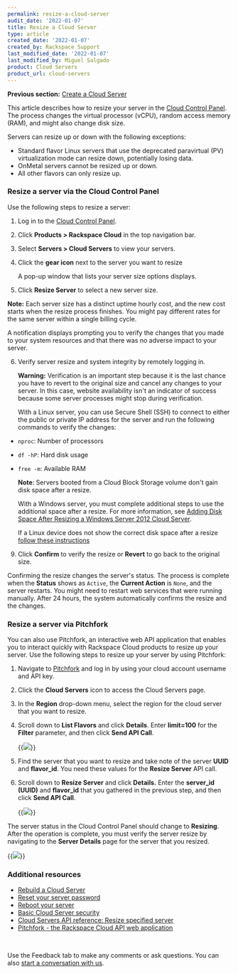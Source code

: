 ```yaml
---
permalink: resize-a-cloud-server
audit_date: '2022-01-07'
title: Resize a Cloud Server
type: article
created_date: '2022-01-07'
created_by: Rackspace Support
last_modified_date: '2022-01-07'
last_modified_by: Miguel Salgado
product: Cloud Servers
product_url: cloud-servers
---
```


**Previous section:** [Create a Cloud Server](/support/how-to/create-a-cloud-server)

This article describes how to resize your server in the [Cloud Control Panel](https://login.rackspace.com). The process changes the virtual processor (vCPU), random access memory (RAM), and might also change disk size.

Servers can resize up or down with the following exceptions:

- Standard flavor Linux servers that use the deprecated paravirtual (PV) virtualization mode can resize down, potentially losing data.
- OnMetal servers cannot be resized up or down.
- All other flavors can only resize up.

### Resize a server via the Cloud Control Panel

Use the following steps to resize a server:

1. Log in to the [Cloud Control Panel](https://login.rackspace.com).

2. Click **Products > Rackspace Cloud** in the top navigation bar. 

3. Select **Servers > Cloud Servers** to view your servers.

4. Click the **gear icon** next to the server you want to resize

   A pop-up window that lists your server size options displays.

5. Click **Resize Server** to select a new server size.

**Note:** Each server size has a distinct uptime hourly cost, and the new cost starts when the resize process finishes. You might pay different rates for the same server within a single billing cycle.

A notification displays prompting you to verify the changes that you made to your system resources and that there was no adverse impact to your server.

6. Verify server resize and system integrity by remotely logging in.

   **Warning:** Verification is an important step because it is the last chance you have to revert to the original size and cancel any changes to your server. In this case, website availability isn't an indicator of success because some server processes might stop during verification.

   With a Linux server, you can use Secure Shell (SSH) to connect to either the public or private IP address for the server and run the following commands to verify the changes: 

- `nproc`: Number of processors
- `df -hP`: Hard disk usage
- `free -m`: Available RAM

   **Note**: Servers booted from a Cloud Block Storage volume don't gain disk space after a resize.

   With a Windows server, you must complete additional steps to use the additional space after a resize. For more information, see [Adding Disk Space After Resizing a Windows Server 2012 Cloud Server](/support/how-to/adding-disk-space-after-resizing-a-windows-server-2012-cloud-server).

   If a Linux device does not show the correct disk space after a resize [follow these instructions](https://docs.rackspace.com/support/how-to/linux-device-does-not-show-the-correct-disk-space-after-a-resize/)

9. Click **Confirm** to verify the resize or **Revert** to go back to the original size.

Confirming the resize changes the server's status. The process is complete when the **Status** shows as `Active`, the **Current Action** is `None`, and the server restarts. You might need to restart web services that were running manually. After 24 hours, the system automatically confirms the resize and the changes.

### Resize a server via Pitchfork

You can also use Pitchfork, an interactive web API application that enables you
to interact quickly with Rackspace Cloud products to resize up your server.
Use the following steps to resize up your server by using Pitchfork:

1. Navigate to [Pitchfork](https://pitchfork.rax.io/) and log in by using
   your cloud account username and API key.

2. Click the **Cloud Servers** icon to access the Cloud Servers page.

3. In the **Region** drop-down menu, select the region for the cloud server
   that you want to resize.

4. Scroll down to **List Flavors** and click **Details**. Enter
   **limit=100** for the **Filter** parameter, and then click **Send API Call**.

   {{<image src="pitchfork-list-flavors.png">}}

5. Find the server that you want to resize and take note of the server
   **UUID** and **flavor_id**. You need these values for the **Resize Server** API call.

6. Scroll down to **Resize Server** and click **Details.** Enter
   the **server_id (UUID)** and **flavor_id** that you gathered in the previous
   step, and then click **Send API Call**.

   {{<image src="pitchfork-resize-server.png">}}

The server status in the Cloud Control Panel should change to **Resizing**.
After the operation is complete, you must verify the server resize by
navigating to the **Server Details** page for the server that you resized.

{{<image src="pitchfork-verify-resize.png">}}

### Additional resources

- [Rebuild a Cloud Server](/support/how-to/rebuild-a-cloud-server)
- [Reset your server password](/support/how-to/reset-your-server-password)
- [Reboot your server](/support/how-to/reboot-your-server)
- [Basic Cloud Server security](/support/how-to/basic-cloud-server-security)
- [Cloud Servers API reference: Resize specified server](https://docs.rackspace.com/docs/cloud-servers/v2/api-reference/svr-basic-operations/#resize-specified-server)
- [Pitchfork - the Rackspace Cloud API web application](/support/how-to/pitchfork-the-rackspace-cloud-api-web-application)

<br>
   
Use the Feedback tab to make any comments or ask questions. You can also [start a conversation with us](https://www.rackspace.com/contact).
